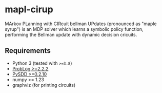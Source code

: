 # mapl-cirup
MArkov PLanning with CIRcuit bellman UPdates (pronounced as "maple syrup") is an MDP solver which learns a symbolic policy function, performing the Bellman update with dynamic decision cricuits.

## Requirements
- Python 3 (tested with `>=3.8`)
- [ProbLog >=2.2.2](https://dtai.cs.kuleuven.be/problog/)
- [PySDD >=0.2.10](https://github.com/wannesm/PySDD)
- numpy >= 1.23
- graphviz (for printing circuits)

